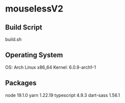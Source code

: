 # mouselessV2

## Build Script

build.sh

## Operating System

OS: Arch Linux x86_64
Kernel: 6.0.9-arch1-1

## Packages

node 19.1.0
yarn 1.22.19
typescript 4.9.3
dart-sass 1.56.1
